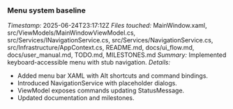 ### Menu system baseline
*Timestamp:* 2025-06-24T23:17:12Z
*Files touched:* MainWindow.xaml, src/ViewModels/MainWindowViewModel.cs, src/Services/INavigationService.cs, src/Services/NavigationService.cs, src/Infrastructure/AppContext.cs, README.md, docs/ui_flow.md, docs/user_manual.md, TODO.md, MILESTONES.md
*Summary:* Implemented keyboard-accessible menu with stub navigation.
*Details:*
- Added menu bar XAML with Alt shortcuts and command bindings.
- Introduced NavigationService with placeholder dialogs.
- ViewModel exposes commands updating StatusMessage.
- Updated documentation and milestones.
